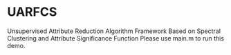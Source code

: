 # UARFCS
Unsupervised Attribute Reduction Algorithm Framework Based on Spectral Clustering and Attribute Significance Function
Please use main.m to run this demo.
